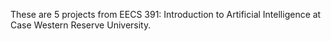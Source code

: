 These are 5 projects from EECS 391: Introduction to Artificial Intelligence at Case Western Reserve University. 
